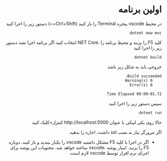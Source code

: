 <div dir='rtl'>

# اولین برنامه
در محیط vscode پنجره Terminal را باز کنید (Ctrl+Shift+~)
دستور زیر را اجرا کنید
```
dotnet new mvc
```
کلید F5 را بزنید و محیط برنامه را .NET Core انتخاب کنید
اگر برنامه اجرا نشد دستور زیر را اجرا کنید
```
dotnet build
```
خروجی باید به شکل زیر باشد 
```
Build succeeded.
    0 Warning(s)
    0 Error(s)

Time Elapsed 00:00:01.72
```
سپس دستور زیر را اجرا کنید
```
dotnet run
```
حالا روی یکی لینکی با عنوان http://localhost:5000 کنترل+کلیک کنید

اگر مرورگر نیاز به نصب ssl داشت، اجازه را بدهید.

* اگر در اجرا با کلید F5 مشکل داشتید vscode را یکبار ببندید و باز کنید، دوباره F5 را بزنید.
اینبار پوشه .vscode ساخته  خواهد شد. محتویات این پوشه برای اجرای نرم افزار توسط vscode لازم است.